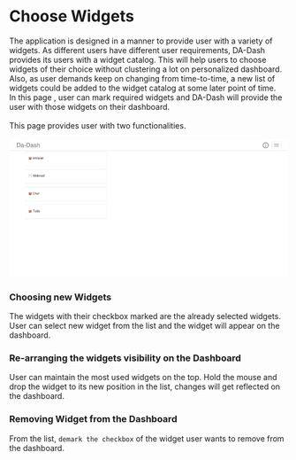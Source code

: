 # Choose Widgets

The application is designed in a manner to provide user with a variety of widgets. As different users have different user requirements, DA-Dash provides its users with a widget catalog. This will help users to choose widgets of their choice without clustering a lot on personalized dashboard. Also, as user demands keep on changing from time-to-time, a new list of widgets could be added to the widget catalog at some later point of time.<br/>
In this page , user can mark required widgets and DA-Dash will provide the user with those widgets on their dashboard.<br/><br/>
This page provides user with two functionalities.
<br/>
<br/>
![](widcat.png)
### Choosing new Widgets
The widgets with their checkbox marked are the already selected widgets. User can select new widget from the list and the widget will appear on the dashboard.
### Re-arranging the widgets visibility on the Dashboard
User can maintain the most used widgets on the top.
Hold the mouse and drop the widget to its new position in the list, changes will get reflected on the dashboard.
### Removing Widget from the Dashboard
From the list, `demark the checkbox` of the widget user wants to remove from the dashboard.